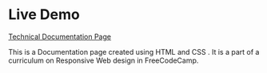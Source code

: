 # Live Demo
[Technical Documentation Page](https://negiprashant33.github.io/documentation_page/)

This is a Documentation page created using HTML and CSS . It is a part of a curriculum on Responsive Web design in FreeCodeCamp.
